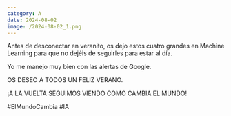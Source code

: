 ```yaml
--- 
category: A 
date: 2024-08-02 
image: /2024-08-02_1.png 
--- 
```


Antes de desconectar en veranito, os dejo estos cuatro grandes en Machine Learning para que no dejéis de seguirles para estar al día.

Yo me manejo muy bien con las alertas de Google.

OS DESEO A TODOS UN FELIZ VERANO.

¡A LA VUELTA SEGUIMOS VIENDO COMO CAMBIA EL MUNDO!

#ElMundoCambia #IA